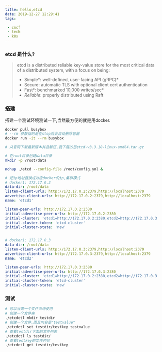 ```yaml
---
title: hello,etcd
date: 2019-12-27 12:29:41
tags:

 - cncf
 - tech
 - k8s
---
```


### etcd 是什么?

>etcd is a distributed reliable key-value store for the most critical data of a distributed system, with a focus on being:
>
>- Simple*: well-defined, user-facing API (gRPC)*
>- Secure: automatic TLS with optional client cert authentication
>- Fast*: benchmarked 10,000 writes/sec*
>- *Reliable*: properly distributed using Raft

### 搭建

搭建一个测试环境测试一下,当然最方便的就是用docker.

```bash
docker pull busybox
# --rm 参数指的是在stop后会自动删除容器
docker run -it --rm busybox

# 从官网下载最新版本并且解压,我下载的是etcd-v3.3.18-linux-amd64.tar.gz

# 在root目录创建data目录
mkdir -p /root/data

nohup ./etcd --config-file /root/config.yml &
```

```yaml
# 把ip地址替换成对应docker的ip,集群模式
# docker1: 172.17.0.2
data-dir: /root/data
listen-client-urls: http://172.17.0.2:2379,http://localhost:2379
advertise-client-urls: http://172.17.0.2:2379,http://localhost:2379
name: 'etcd1'

listen-peer-urls: http://172.17.0.2:2380
initial-advertise-peer-urls: http://172.17.0.2:2380
initial-cluster: 'etcd1=http://172.17.0.2:2380,etcd2=http://172.17.0.3:2380'
initial-cluster-token: 'etcd-cluster'
initial-cluster-state: 'new'


# docker1: 172.17.0.3
data-dir: /root/data
listen-client-urls: http://172.17.0.3:2379,http://localhost:2379
advertise-client-urls: http://172.17.0.3:2379,http://localhost:2379
name: 'etcd2'

listen-peer-urls: http://172.17.0.3:2380
initial-advertise-peer-urls: http://172.17.0.3:2380
initial-cluster: 'etcd1=http://172.17.0.2:2380,etcd2=http://172.17.0.3:2380'
initial-cluster-token: 'etcd-cluster'
initial-cluster-state: 'new'
```



### 测试

```bash
# 可以当做一个文件系统使用
# 创建一个文件夹
./etcdctl mkdir testdir
# 创建一个文件,而且内容是"testvalue"
./etcdctl set testdir/testkey testvalue
# 查看testdir下面的文件列表
./etcdctl ls testdir/
# 查看testkey的文件内容
./etcdctl get testdir/testkey
```

